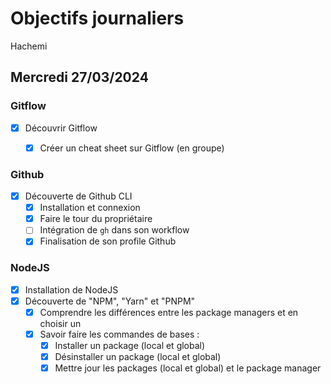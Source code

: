 # Objectifs journaliers

Hachemi

## Mercredi 27/03/2024

### Gitflow

- [x] Découvrir Gitflow
  - [x] Créer un cheat sheet sur Gitflow (en groupe)


### Github

- [x] Découverte de Github CLI
  - [x] Installation et connexion
  - [x] Faire le tour du propriétaire
  - [ ] Intégration de `gh` dans son workflow
  - [x] Finalisation de son profile Github

### NodeJS

- [x] Installation de NodeJS
- [x] Découverte de "NPM", "Yarn" et "PNPM"
  - [x] Comprendre les différences entre les package managers et en choisir un
  - [x] Savoir faire les commandes de bases :
    - [x] Installer un package (local et global)
    - [x] Désinstaller un package (local et global)
    - [x] Mettre jour les packages (local et global) et le package manager
